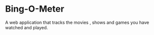 # Bing-O-Meter
A web application that tracks the movies , shows and games you have watched and played.

